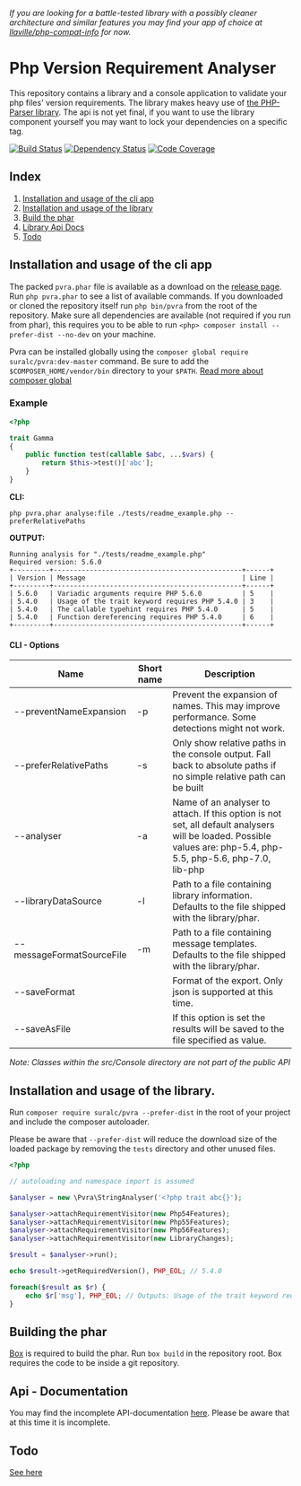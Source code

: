 *If you are looking for a battle-tested library with a possibly cleaner architecture and similar features you may find your app of choice at [llaville/php-compat-info](https://github.com/llaville/php-compat-info) for now.*


# Php Version Requirement Analyser

This repository contains a library and a console application to validate your php files' version requirements.
The library makes heavy use of [the PHP-Parser library](https://github.com/nikic/PHP-Parser). The api is not yet final, 
if you want to use the library component yourself you may want to lock your dependencies on a specific tag. 

[![Build Status](https://travis-ci.org/suralc/pvra.svg?branch=master)](https://travis-ci.org/suralc/pvra)
[![Dependency Status](https://www.versioneye.com/user/projects/546643934de5ef5022000056/badge.svg?style=flat)](https://www.versioneye.com/user/projects/546643934de5ef5022000056)
[![Code Coverage](https://scrutinizer-ci.com/g/suralc/pvra/badges/coverage.png?b=master)](https://scrutinizer-ci.com/g/suralc/pvra/?branch=master)

## Index
1. [Installation and usage of the cli app](#cli-usage)
2. [Installation and usage of the library](#lib-usage)
3. [Build the phar](#build)
4. [Library Api Docs](#api-doc)
5. [Todo](#todo)


## <a name="cli-usage"></a> Installation and usage of the cli app

The packed `pvra.phar` file is available as a download on the [release page](https://github.com/suralc/pvra/releases). Run
`php pvra.phar` to see a list of available commands. If you downloaded or cloned the repository itself run `php bin/pvra`
from the root of the repository. Make sure all dependencies are available (not required if you run from phar), this 
requires you to be able to run `<php> composer install --prefer-dist --no-dev` on your machine.

Pvra can be installed globally using the `composer global require suralc/pvra:dev-master` command. Be sure to add the
`$COMPOSER_HOME/vendor/bin` directory to your `$PATH`. [Read more about composer global](https://getcomposer.org/doc/03-cli.md#global)


### Example

```php
<?php

trait Gamma
{
    public function test(callable $abc, ...$vars) {
        return $this->test()['abc'];
    }
}
```

__CLI:__ 

`php pvra.phar analyse:file ./tests/readme_example.php --preferRelativePaths`

__OUTPUT:__

```
Running analysis for "./tests/readme_example.php"
Required version: 5.6.0
+---------+-----------------------------------------------+------+
| Version | Message                                       | Line |
+---------+-----------------------------------------------+------+
| 5.6.0   | Variadic arguments require PHP 5.6.0          | 5    |
| 5.4.0   | Usage of the trait keyword requires PHP 5.4.0 | 3    |
| 5.4.0   | The callable typehint requires PHP 5.4.0      | 5    |
| 5.4.0   | Function dereferencing requires PHP 5.4.0     | 6    |
+---------+-----------------------------------------------+------+
```

#### CLI - Options

| Name 	| Short  name 	| Description 	|
|---------------------------	|-------------	|---------------------------------------------------------------------------------------------------------------------------------------------------------------------------------------------------------------------------	|
| --preventNameExpansion 	| -p 	| Prevent the expansion of names. This may improve performance. Some detections might not work. 	|
| --preferRelativePaths   | -s  | Only show relative paths in the console output. Fall back to absolute paths if no simple relative path can be built |
| --analyser 	| -a 	| Name of an analyser to attach. If this option is not set, all default analysers will be loaded. Possible values are: php-5.4, php-5.5, php-5.6, php-7.0, lib-php |
| --libraryDataSource 	| -l 	| Path to a file containing library information. Defaults to the file shipped with the library/phar.	|
| --messageFormatSourceFile 	| -m 	| Path to a file containing message templates. Defaults to the file shipped with the library/phar.	|
| --saveFormat 	|  	| Format of the export. Only json is supported at this time. 	|
| --saveAsFile 	|  	| If this option is set the results will be saved to the file specified as value. 	|

*Note: Classes within the src/Console directory are not part of the public API*

## <a name="lib-usage"></a>Installation and usage of the library.

Run `composer require suralc/pvra --prefer-dist` in the root of your project and include the composer autoloader.

Please be aware that `--prefer-dist` will reduce the download size of the loaded package by removing the `tests` directory
and other unused files.


```php
<?php

// autoloading and namespace import is assumed

$analyser = new \Pvra\StringAnalyser('<?php trait abc{}');

$analyser->attachRequirementVisitor(new Php54Features);
$analyser->attachRequirementVisitor(new Php55Features);
$analyser->attachRequirementVisitor(new Php56Features);
$analyser->attachRequirementVisitor(new LibraryChanges);

$result = $analyser->run();

echo $result->getRequiredVersion(), PHP_EOL; // 5.4.0

foreach($result as $r) {
    echo $r['msg'], PHP_EOL; // Outputs: Usage of the trait keyword requires PHP 5.4.0 in <string>:1
}
```

## <a name="build"></a>Building the phar

[Box](http://box-project.org/) is required to build the phar. Run `box build` in the repository root. Box requires the code to be inside a git
repository.



## <a name="api-doc"></a>Api - Documentation

You may find the incomplete API-documentation [here](http://suralc.github.io/pvra/docs). Please be aware that at this time it is
incomplete.




## <a name="todo"></a>Todo

[See here](https://github.com/suralc/pvra/labels/todo)
